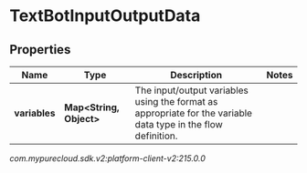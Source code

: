 # TextBotInputOutputData


## Properties

| Name | Type | Description | Notes |
| ------------ | ------------- | ------------- | ------------- |
| **variables** | **Map&lt;String, Object&gt;** | The input/output variables using the format as appropriate for the variable data type in the flow definition. |  |




_com.mypurecloud.sdk.v2:platform-client-v2:215.0.0_
